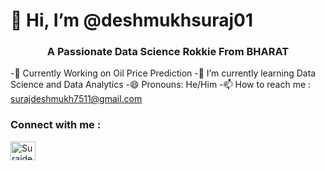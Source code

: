<h1 align="cenetr"> 👋 Hi, I’m @deshmukhsuraj01 </h1>
<h3 align="center">  A Passionate Data Science Rokkie From BHARAT  </h3>


-📓 Currently Working on Oil Price Prediction
-🌱 I’m currently learning Data Science and Data Analytics
-😄 Pronouns: He/Him
-📫 How to reach me : surajdeshmukh7511@gmail.com

<h3 align="left">Connect with me :</h3>

<p align="left">
<a href="[https://www.linkedin.com/in/pratik-rathod-504829250/?utm_source=share&utm_campaign=share_via&utm_content=profile&utm_medium=android_app](https://www.linkedin.com/in/suraj-deahmukh-392878294/)" target="blank">
  <img align="center" src="https://raw.githubusercontent.com/rahuldkjain/github-profile-readme-generator/master/src/images/icons/Social/linked-in-alt.svg" alt="Surajdesjmukh" height="30" width="40" /></a>
</p>

